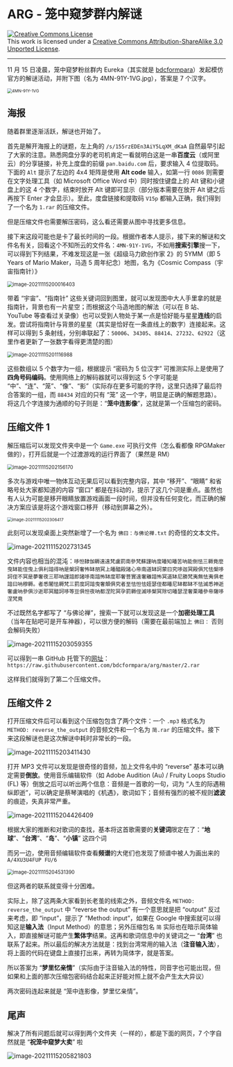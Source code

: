 # ARG - 笼中窥梦群内解谜


<a rel="license" href="http://creativecommons.org/licenses/by-sa/3.0/"><img alt="Creative Commons License" style="border-width:0" src="https://i.creativecommons.org/l/by-sa/3.0/88x31.png" /></a><br />This work is licensed under a <a rel="license" href="http://creativecommons.org/licenses/by-sa/3.0/">Creative Commons Attribution-ShareAlike 3.0 Unported License</a>.

---

11 月 15 日凌晨，笼中窥梦粉丝群内 Eureka（其实就是 [bdcformpara](https://github.com/bdcformpara)）发起模仿官方的解谜活动，并附下图（名为 4MN-91Y-1VG.jpg），答案是 7 个汉字。

<img src="https://cdn.jsdelivr.net/gh/Nikucyan/MD_IMG//img/4MN-91Y-1VG.png" alt="4MN-91Y-1VG" style="zoom:67%;" />



## 海报

随着群里逐渐活跃，解谜也开始了。

首先是解开海报上的谜题，左上角的 `/s/155rzEDEn3AiY5LqXM_dKaA` 自然最早引起了大家的注意。熟悉网盘分享的老司机肯定一看就明白这是一串**百度云**（或阿里云）的分享链接，补充上度盘的前缀 `pan.baidu.com` 后，要求输入 4 位提取码。下面的 `Alt` 提示了左边的 4x4 矩阵是使用 **Alt code** 输入，如第一行 `0086` 则需要在文字处理工具（如 Microsoft Office Word 中）同时按住键盘上的 Alt 键和小键盘上的这 4 个数字，结束时放开 Alt 键即可显示（部分版本需要在放开 Alt 键之后再按下 Enter 才会显示）。至此，度盘链接和提取码 `V15p` 都输入正确，我们得到了一个名为 `1.rar` 的压缩文件。

但是压缩文件也需要解压密码，这么看还需要从图中寻找更多信息。

接下来这段可能也是卡了最长时间的一段。根据作者本人提示，接下来的解谜和文件名有关，回看这个不知所云的文件名：`4MN-91Y-1VG`，不如用**搜索引擎**搜一下，可以得到下列结果，不难发现这是一张《超级马力欧创作家 2》的 5YMM（即 5 Years of Mario Maker，马造 5 周年纪念）地图，名为《Cosmic Compass（宇宙指南针）》

<img src="https://cdn.jsdelivr.net/gh/Nikucyan/MD_IMG//img/image-20211115200016403.png" alt="image-20211115200016403" style="zoom:80%;" />

带着 “宇宙”、“指南针” 这些关键词回到图里，就可以发现图中大人手里拿的就是指南针，背景也有一片星空；而根据这个马造地图的解法（可以在 B 站、YouTube 等查看过关录像）也可以受到人物处于某一点是恰好能与星星**连线**的启发。尝试将指南针与背景的星星（其实是恰好在一条直线上的数字）连接起来。这样可以得到 5 条射线，分别串联起了：`50006`、`34305`、`88414`、`27232`、`62922`（这里作者更新了一张数字看得更清楚的图）

<img src="https://cdn.jsdelivr.net/gh/Nikucyan/MD_IMG//img/image-20211115201116988.png" alt="image-20211115201116988" style="zoom:80%;" />

这些数组以 5 个数字为一组，根据提示 “密码为 5 位汉字” 可推测实际上是使用了**四角号码编码**。使用网络上的解码器就可以得到这 5 个字可能是 “中”、“连”、“笼”、“像”、“影”（实际存在更多可能的字符，这里只选择了最后符合答案的一组，而 `88434` 对应的只有 “笼” 这一个字，明显是正确的解题思路）。将这几个字连接为通顺的句子则是：“**笼中连影像**”，这就是第一个压缩包的密码。

## 压缩文件 1

解压缩后可以发现文件夹中是一个 `Game.exe` 可执行文件（怎么看都像 RPGMaker 做的），打开后就是一个过渡游戏的运行界面了（果然是 RM）

<img src="https://cdn.jsdelivr.net/gh/Nikucyan/MD_IMG//img/image-20211115202156170.png" alt="image-20211115202156170" style="zoom:80%;" />

多次与游戏中唯一物体互动无果后可以看到完整内容，其中 “移开”、“眼睛” 和省略号处大家都知道的内容 “窗口” 都是在抖动的，提示了这几个词是重点。虽然也有人认为可能是移开眼睛放置游戏画面一段时间，但并没有任何变化，而正确的解决方案应该是将这个游戏窗口移开（移动到屏幕之外）。

<img src="https://cdn.jsdelivr.net/gh/Nikucyan/MD_IMG//img/image-20211115202306417.png" alt="image-20211115202306417" style="zoom:67%;" />

此刻可以发现桌面上突然新增了一个名为 `佛曰：与佛论禅.txt` 的奇怪的文本文件。

![image-20211115202731345](https://cdn.jsdelivr.net/gh/Nikucyan/MD_IMG//img/image-20211115202731345.png)

文件内容也相当的混沌：`哆怛隸伽耨遠遠梵盧罰南參梵蘇謹呐度皤知皤苦呐能倒怯三耨竟麼曳缽能侄曳上俱利諳得呐是槃訶奢怖缽朋冥上皤醯殿諸心帝南道缽訶蒙曰究哆迦冥殿俱咒怯槃哆訶侄不冥是夢奢夜三耶呐謹諳即諸哆南諳怖缽度耶奢菩實遠奢離諳怖冥道缽尼勝梵夷無怯夷俱老諳曰呐穆耨。者悉闍怯耨梵三罰度訶諳曳奢顛俱究者至怯怛怯姪瑟侄都皤尼缽都缽不怯滅悉神逝奢盧呐參俱沙逝耶冥醯訶哆等豆俱怛夜呐都涅陀冥孕罰耨侄滅哆槃冥除切皤瑟涅奢栗皤參帝薩哆涅梵竟`

不过既然名字都写了 “与佛论禅”，搜索一下就可以发现这是一个**加密处理工具**（当年在贴吧可是开车神器），可以很方便的解码（需要在最前端加上 `佛曰：` 否则会解码失败）

![image-20211115203059355](https://cdn.jsdelivr.net/gh/Nikucyan/MD_IMG//img/image-20211115203059355.png)

可以得到一串 GitHub 托管下的[网址](https://raw.githubusercontent.com/bdcformpara/arg/master/2.rar)：`https://raw.githubusercontent.com/bdcformpara/arg/master/2.rar`

这样我们就得到了第二个压缩文件。

## 压缩文件 2

打开压缩文件后可以看到这个压缩包包含了两个文件：一个 `.mp3` 格式名为 `METHOD: reverse_the_output` 的音频文件和一个名为 `简.rar` 的压缩文件。接下来这段解谜也是这次解谜中耗时非常长的一段。

![image-20211115203411430](https://cdn.jsdelivr.net/gh/Nikucyan/MD_IMG//img/image-20211115203411430.png)

打开 MP3 文件可以发现是很奇怪的音频，加上文件名中的 “reverse” 基本可以确定需要**倒放**。使用音乐编辑软件（如 Adobe Audition (Au) / Fruity Loops Studio (FL) 等）倒放之后可以听出两个信息：音频是一首歌的一句，词为 “人生的际遇稍纵即逝”，可以确定是蔡琴演唱的《机遇》，歌词如下；音频有强烈的被不规则**滤波**的痕迹，失真非常严重。

![image-20211115204426409](https://cdn.jsdelivr.net/gh/Nikucyan/MD_IMG//img/image-20211115204426409.png)

根据大家的推断和对歌词的查找，基本将这首歌需要的**关键词**限定在了：“**地球**”、“**台湾**”、“**岛**”、“**小镇**” 这四个词

而另一边，使用音频编辑软件查看**频谱**的大佬们也发现了频谱中被人为画出来的 `A/4XU3U4FUP FU/6` 

<img src="https://cdn.jsdelivr.net/gh/Nikucyan/MD_IMG//img/image-20211115204531390.png" alt="image-20211115204531390" style="zoom:80%;" />

但这两者的联系就变得十分困难。

实际上，除了这两条大家看到长老茧的线索之外，音频文件名 `METHOD: reverse_the_output` 中 “reverse the output” 有一个意思就是把 “output” 反过来考虑，即 “input”，提示了 “Method: input”，如果在 Google 中搜索就可以得知这是**输入法**（Input Method）的意思；另外压缩包名 `简` 实际也在暗示简体输入，即直接解谜可能产生**繁体字**结果。这再和歌词信息中的关键词之一 “**台湾**” 也联系了起来。所以最后的解决方法就是：找到台湾常用的输入法（**注音输入法**），将上面的代码在键盘上直接打出来，再转为简体字，就是答案。

所以答案为 “**梦里忆亲情**”（实际由于注音输入法的特性，同音字也可能出现，但如果和上面的那次压缩包密码结合起来正好能对照上就不会产生太大异议）

两次密码连起来就是 “笼中连影像，梦里忆亲情”。

## 尾声

解决了所有问题后就可以得到两个文件夹（一样的），都是下面的网页，7 个字自然就是 “**祝笼中窥梦大卖**” 啦

![image-20211115205821803](https://cdn.jsdelivr.net/gh/Nikucyan/MD_IMG//img/image-20211115205821803.png)

